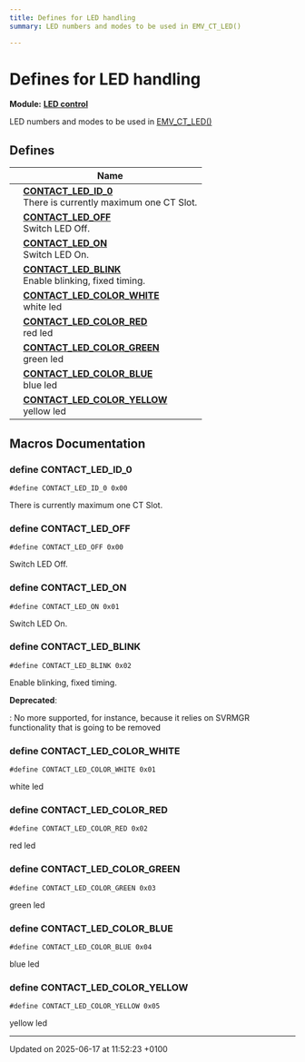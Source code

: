 ```yaml
---
title: Defines for LED handling
summary: LED numbers and modes to be used in EMV_CT_LED()

---
```


# Defines for LED handling

**Module:** **[LED control](group___a_d_k___l_e_d.md)**

LED numbers and modes to be used in [EMV_CT_LED()](group___f_u_n_c___c_o_n_f.md#function-emv-ct-led)

## Defines

|                | Name           |
| -------------- | -------------- |
|  | **[CONTACT_LED_ID_0](group___a_d_k___l_e_d___d_e_f_i_n_e_s.md#define-contact-led-id-0)** <br>There is currently maximum one CT Slot.  |
|  | **[CONTACT_LED_OFF](group___a_d_k___l_e_d___d_e_f_i_n_e_s.md#define-contact-led-off)** <br>Switch LED Off.  |
|  | **[CONTACT_LED_ON](group___a_d_k___l_e_d___d_e_f_i_n_e_s.md#define-contact-led-on)** <br>Switch LED On.  |
|  | **[CONTACT_LED_BLINK](group___a_d_k___l_e_d___d_e_f_i_n_e_s.md#define-contact-led-blink)** <br>Enable blinking, fixed timing.  |
|  | **[CONTACT_LED_COLOR_WHITE](group___a_d_k___l_e_d___d_e_f_i_n_e_s.md#define-contact-led-color-white)** <br>white led  |
|  | **[CONTACT_LED_COLOR_RED](group___a_d_k___l_e_d___d_e_f_i_n_e_s.md#define-contact-led-color-red)** <br>red led  |
|  | **[CONTACT_LED_COLOR_GREEN](group___a_d_k___l_e_d___d_e_f_i_n_e_s.md#define-contact-led-color-green)** <br>green led  |
|  | **[CONTACT_LED_COLOR_BLUE](group___a_d_k___l_e_d___d_e_f_i_n_e_s.md#define-contact-led-color-blue)** <br>blue led  |
|  | **[CONTACT_LED_COLOR_YELLOW](group___a_d_k___l_e_d___d_e_f_i_n_e_s.md#define-contact-led-color-yellow)** <br>yellow led  |




## Macros Documentation

### define CONTACT_LED_ID_0

```
#define CONTACT_LED_ID_0 0x00
```

There is currently maximum one CT Slot. 

### define CONTACT_LED_OFF

```
#define CONTACT_LED_OFF 0x00
```

Switch LED Off. 

### define CONTACT_LED_ON

```
#define CONTACT_LED_ON 0x01
```

Switch LED On. 

### define CONTACT_LED_BLINK

```
#define CONTACT_LED_BLINK 0x02
```

Enable blinking, fixed timing. 

**Deprecated**: 

: No more supported, for instance, because it relies on SVRMGR functionality that is going to be removed 

### define CONTACT_LED_COLOR_WHITE

```
#define CONTACT_LED_COLOR_WHITE 0x01
```

white led 

### define CONTACT_LED_COLOR_RED

```
#define CONTACT_LED_COLOR_RED 0x02
```

red led 

### define CONTACT_LED_COLOR_GREEN

```
#define CONTACT_LED_COLOR_GREEN 0x03
```

green led 

### define CONTACT_LED_COLOR_BLUE

```
#define CONTACT_LED_COLOR_BLUE 0x04
```

blue led 

### define CONTACT_LED_COLOR_YELLOW

```
#define CONTACT_LED_COLOR_YELLOW 0x05
```

yellow led 



-------------------------------

Updated on 2025-06-17 at 11:52:23 +0100